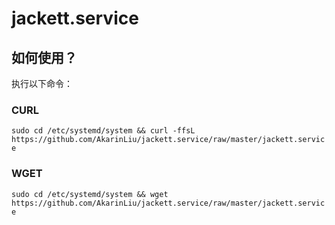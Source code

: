 # jackett.service
## 如何使用？
执行以下命令：
### CURL
`sudo cd /etc/systemd/system && curl -ffsL https://github.com/AkarinLiu/jackett.service/raw/master/jackett.service`
### WGET
`sudo cd /etc/systemd/system && wget https://github.com/AkarinLiu/jackett.service/raw/master/jackett.service`
